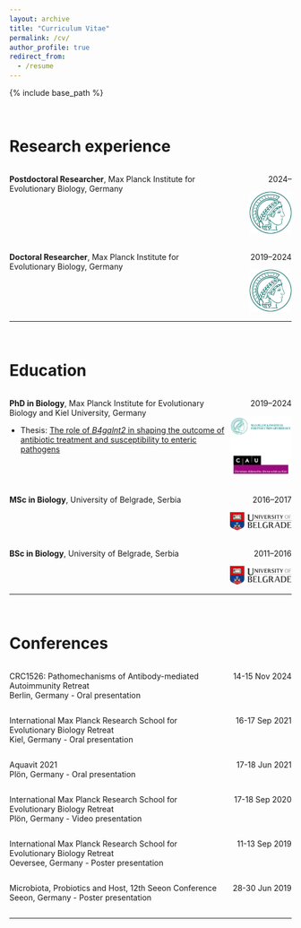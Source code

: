 ```yaml
---
layout: archive
title: "Curriculum Vitae"
permalink: /cv/
author_profile: true
redirect_from:
  - /resume
---
```


{% include base_path %}

<br/>


Research experience
======

<div style="display: flex; gap: 10px;">
  <!-- Left column -->
  <div style="flex: 7; text-align: left;">
    <p>
      <b>Postdoctoral Researcher</b>, Max Planck Institute for Evolutionary Biology, Germany
    </p>
  </div>
  
  <!-- Right column -->
  <div style="flex: 2; text-align: right;">
    <p>2024–</p>
    <img src="../images/mpi-logo_2.png" style="width: 75px; height: auto;">
  </div>
</div>

<hr style="height: 0; margin: 8px 0; border: none;">

<div style="display: flex; gap: 10px;">
  <!-- Left column -->
  <div style="flex: 7; text-align: left;">
    <p>
      <b>Doctoral Researcher</b>, Max Planck Institute for Evolutionary Biology, Germany
    </p>
  </div>
  
  <!-- Right column -->
  <div style="flex: 2; text-align: right;">
    <p>2019–2024</p>
    <img src="../images/mpi-logo_2.png" style="width: 75px; height: auto;">
  </div>
</div>

<hr>

<br/>



Education
======

<div style="display: flex; gap: 10px;">
  <!-- Left column -->
  <div style="flex: 7; text-align: left;">
    <p>
      <b>PhD in Biology</b>, Max Planck Institute for Evolutionary Biology and Kiel University, Germany
    </p>
    <ul style="margin: 0; padding-left: 20px;">
      <li>Thesis: <a href="http://pure.mpg.de/pubman/faces/ViewItemOverviewPage.jsp?itemId=item_3616380">The role of <em>B4galnt2</em> in shaping the outcome of antibiotic treatment and susceptibility to enteric pathogens</a></li>
    </ul>
  </div>
  
  <!-- Right column -->
  <div style="flex: 2; text-align: right;">
    <p>2019–2024</p>
    <img src="../images/maxplanck-cau.png" style="width: 130px; height: auto;">
  </div>
</div>

<hr style="height: 0; margin: 8px 0; border: none;">

<div style="display: flex; gap: 10px;">
  <!-- Left column -->
  <div style="flex: 7; text-align: left;">
    <p>
      <b>MSc in Biology</b>, University of Belgrade, Serbia
    </p>
  </div>
  
  <!-- Right column -->
  <div style="flex: 2; text-align: right;">
    <p>2016–2017</p>
    <img src="../images/belgrade_uni.png" style="width: 125px; height: auto;">
  </div>
</div>

<hr style="height: 0; margin: 8px 0; border: none;">

<div style="display: flex; gap: 10px;">
  <!-- Left column -->
  <div style="flex: 7; text-align: left;">
    <p>
      <b>BSc in Biology</b>, University of Belgrade, Serbia
    </p>
  </div>
  
  <!-- Right column -->
  <div style="flex: 2; text-align: right;">
    <p>2011–2016</p>
    <img src="../images/belgrade_uni.png" style="width: 125px; height: auto;">
  </div>
</div>

<hr>

<br/>

Conferences
======

<div style="display: flex; gap: 10px;">
  <div style="flex: 7; text-align: left;">
    <!-- First column with two paragraphs -->
    <p>CRC1526: Pathomechanisms of Antibody-mediated Autoimmunity Retreat<br> Berlin, Germany - Oral presentation</p>
  </div>
  <div style="flex: 2; text-align: right;">
    <!-- Second column with one paragraph -->
    <p>14-15 Nov 2024</p>
  </div>
</div>

<div style="display: flex; gap: 10px;">
  <div style="flex: 7; text-align: left;">
    <!-- First column with two paragraphs -->
    <p>International Max Planck Research School for Evolutionary Biology Retreat<br> Kiel, Germany - Oral presentation</p>
  </div>
  <div style="flex: 2; text-align: right;">
    <!-- Second column with one paragraph -->
    <p>16-17 Sep 2021</p>
  </div>
</div>

<div style="display: flex; gap: 10px;">
  <div style="flex: 7; text-align: left;">
    <!-- First column with two paragraphs -->
    <p>Aquavit 2021<br> Plön, Germany - Oral presentation</p>
  </div>
  <div style="flex: 2; text-align: right;">
    <!-- Second column with one paragraph -->
    <p>17-18 Jun 2021</p>
  </div>
</div>

<div style="display: flex; gap: 10px;">
  <div style="flex: 7; text-align: left;">
    <!-- First column with two paragraphs -->
    <p>International Max Planck Research School for Evolutionary Biology Retreat<br> Plön, Germany - Video presentation</p>
  </div>
  <div style="flex: 2; text-align: right;">
    <!-- Second column with one paragraph -->
    <p>17-18 Sep 2020</p>
  </div>
</div>

<div style="display: flex; gap: 10px;">
  <div style="flex: 7; text-align: left;">
    <!-- First column with two paragraphs -->
    <p>International Max Planck Research School for Evolutionary Biology Retreat<br> Oeversee, Germany - Poster presentation</p>
  </div>
  <div style="flex: 2; text-align: right;">
    <!-- Second column with one paragraph -->
    <p>11-13 Sep 2019</p>
  </div>
</div>

<div style="display: flex; gap: 10px;">
  <div style="flex: 7; text-align: left;">
    <!-- First column with two paragraphs -->
    <p>Microbiota, Probiotics and Host, 12th Seeon Conference<br> Seeon, Germany - Poster presentation</p>
  </div>
  <div style="flex: 2; text-align: right;">
    <!-- Second column with one paragraph -->
    <p>28-30 Jun 2019</p>
  </div>
</div>

<hr>

<br/>


